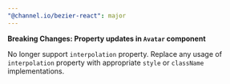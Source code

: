 ```yaml
---
"@channel.io/bezier-react": major
---
```


**Breaking Changes: Property updates in `Avatar` component**

No longer support `interpolation` property. Replace any usage of `interpolation` property with appropriate `style` or `className` implementations.
